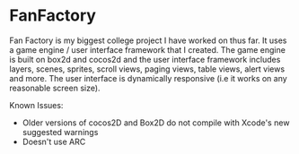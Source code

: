 FanFactory
==========

Fan Factory is my biggest college project I have worked on thus far. It uses a game engine / user interface framework that I created. The game engine is built on box2d and cocos2d and the user interface framework includes layers, scenes, sprites, scroll views, paging views, table views, alert views and more. The user interface is dynamically responsive (i.e it works on any reasonable screen size).



Known Issues:

- Older versions of cocos2D and Box2D do not compile with Xcode's new suggested warnings
- Doesn't use ARC
